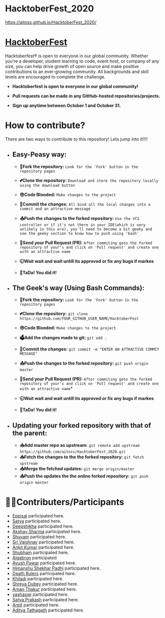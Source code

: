   # HacktoberFest_2020
https://aitoss.github.io/HacktoberFest_2020/

# [HacktoberFest](https://hacktoberfest.digitalocean.com/)

Hacktoberfest® is open to everyone in our global community. Whether you’re a developer, student learning to code, event host, or company of any size, you can help drive growth of open source and make positive contributions to an ever-growing community. All backgrounds and skill levels are encouraged to complete the challenge.

- **Hacktoberfest is open to everyone in our global community!**

- **Pull requests can be made in any GitHub-hosted repositories/projects.**

- **Sign up anytime between October 1 and October 31.**

# How to contribute?

There are two ways to contribute to this repository! Lets jump into it!!!!

- ## Easy-Peasy way:

  - **🍴Fork the repository:**  `Look for the 'Fork' button in the repository pages`

  - **💕Clone the repository:**  `Download and store the repository locally using the download button`

  - **😎Code Blooded:**  `Make changes to the project`

  - **📝Commit the changes:** `All bind all the local changes into a commit and an attractive message`

  - **📤Push the changes to the forked repository:** `Use the VCS controller or if it's not there in your IDE(which is very unlikely in this era), you'll need to become a bit geeky and see the geeky section to know how to push using 'bash'`

  - **🙏Send your Pull Request (PR):** `After commiting goto the forked repository of your's and click on 'Pull request' and create one with an attractive name`

  - **🕤Wait wait and wait untill its approved or fix any bugs if markes**

  - **🎉TaDa! You did it!**

- ## The Geek's way (Using Bash Commands):

   - **🍴Fork the repository:** `Look for the 'Fork' button in the repository pages`
   
   - **💕Clone the repository:** `git clone https://github.com/YOUR_GITHUB_USER_NAME/HacktoberFest`

   - **😎Code Blooded:**  `Make changes to the project`

   - **🗳Add the changes made to git:** `git add .`

   - **📝Commit the changes:** `git commit -m "ENTER AN ATTRACTIVE COMMIT MESSAGE"`

   - **📤Push the changes to the forked repository:** `git push origin master`

   - **🙏Send your Pull Request (PR):** `After commiting goto the forked repository of your's and click on 'Pull request' and create one with an attractive name`*

   - **🕤Wait wait and wait untill its approved or fix any bugs if markes**
   - **🎉TaDa! You did it!**

- ## Updating your forked repository with that of the parent:
  - **📥Add master repo as upstream:** `git remote add upstream https://github.com/aitoss/HacktoberFest_2020.git`
  - **📥Fetch the changes to the the forked repository:** `git fetch upstream`
  - **📥Merge the fetched updates:** `git merge origin/master`
  - **📤Push the updates the the online forked repository:** `git push origin master`

# 👨‍💻Contributers/Participants
+ [Eppisai](http://www.github.com/eppisai) participated here.
+ [Satya](http://www.github.com/satya9500) participated here.
+ [Deepshikha](https://github.com/dipsXD) participated here.
+ [Akshay Sharma](http://www.github.com/AkshaySharma008) participated here.
+ [Shuvam](http://www.github.com/shuvamk) participated here.
+ [Sri Vaishnav](http://www.github.com/sri-vaishnav) participated here.
+ [Ankit Kumar](http://www.github.com/cnarte) participated here.
+ [Shubham](http://www.github.com/shubham7298) participated here.
+ [Algebron](http://www.github.com/algebron) participated
+ [Ayush Pawar](https://github.com/swift1719) participated here.
+ [Himanshu Shekhar Padhi](http://www.github.com/boom786) participated here.
+ [Death Rulers](http://www.github.com/DeathRulers) participated here.
+ [Khiladi](https://github.com/Khiladi2020/) participated here.
+ [Shreya Dubey](https://github.com/GOKU-Instinct) participated here.
+ [Aman Thakur](https://github.com/jhonsnow456) participated here.
+ [yashaswi](https://www.github.com/Nullcoder9) participated here.
+ [Satya Prakash](https://github.com/Satya-here) participated here.
+ [Arpit](https://github.com/arkumish) participated here.
+ [Aditya Tathagath](https://github.com/adityatathagath) participated here.
